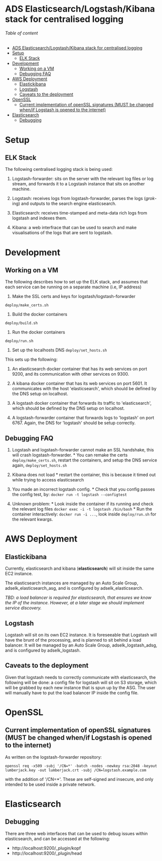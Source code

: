 # ADS Elasticsearch/Logstash/Kibana stack for centralised logging

###### Table of content

- [ADS Elasticsearch/Logstash/Kibana stack for centralised logging](#ads-elasticsearchlogstashkibana-stack-for-centralised-logging)
- [Setup](#setup)
	- [ELK Stack](#elk-stack)
- [Development](#development)
	- [Working on a VM](#working-on-a-vm)
	- [Debugging FAQ](#debugging-faq)
- [AWS Deployment](#aws-deployment)
	- [Elastickibana](#elastickibana)
	- [Logstash](#logstash)
	- [Caveats to the deployment](#caveats-to-the-deployment)
- [OpenSSL](#openssl)
	- [Current implementation of openSSL signatures (MUST  be changed when/if Logstash is opened to the internet)](#current-implementation-of-openssl-signatures-must-be-changed-whenif-logstash-is-opened-to-the-internet)
- [Elasticsearch](#elasticsearch)
	- [Debugging](#debugging)

# Setup

## ELK Stack

The following centralised logging stack is being used:

  1. Logstash-forwarder: sits on the server with the relevant log files or log stream, and forwards it to a Logstash instance that sits on another machine.

  1. Logstash: receives logs from logstash-forwarder, parses the logs (*grok*-ing) and outputs to the search engine elasticsearch.

  1. Elasticsearch: receives time-stamped and meta-data rich logs from logstash and indexes them.

  1. Kibana: a web interfrace that can be used to search and make visualisations of the logs that are sent to logstash.

# Development

## Working on a VM

The following describes how to set up the ELK stack, and assumes that each service can be running on a separate machine (i.e, IP address)

  1. Make the SSL certs and keys for logstash/logstash-forwarder

  `deploy/make_certs.sh`

  1. Build the docker containers

  `deploy/build.sh`

  1. Run the docker containers

  `deploy/run.sh`

  1. Set up the localhosts DNS
  `deploy/set_hosts.sh`

This sets up the following:

  1. An elasticsearch docker container that has its web services on port 9200, and its communication with other services on 9300.

  1. A kibana docker container that has its web services on port 5601. It communicates with the host 'elasticsearch', which should be defined by the DNS setup on localhost.

  1. A logstash docker container that forwards its traffic to 'elasticsearch', which should be defined by the DNS setup on localhost.

  1. A logstash-forwarder container that forwards logs to 'logstash' on port 6767. Again, the DNS for 'logstash' should be setup correctly.

## Debugging FAQ

  1. Logstash and logstash-forwarder cannot make an SSL handshake, this will crash logstash-forwarder.
    * You can remake the certs `deploy/make_certs.sh`, restart the containers, and setup the DNS service again, `deploy/set_hosts.sh`

  1. Kibana does not load
    * restart the container, this is because it timed out while trying to access elasticsearch

  1. You made an incorrect logstash config.
    * Check that you config passes the config test, by: `docker run -t logstash --configtest`

  1. Unknown problem:
    * Look inside the container if its running and check the relevant log files `docker exec -i -t logstash /bin/bash`
    * Run the container interactively: `docker run -i ...`, look inside `deploy/run.sh` for the relevant kwargs.

# AWS Deployment

## Elastickibana

Currently, elasticsearch and kibana (**elasticsearch**) will sit inside the same EC2 instance.

The elasticsearch instances are managed by an Auto Scale Group, adselk_elasticsearch_asg, and is configured by adselk_elasticsearch.

*TBD: a load balancer is required for elasticsearch, that ensures we know the IP of the instance. However, at a later stage we should implement service discovery.*

## Logstash

Logstash will sit on its own EC2 instance. It is foreseeable that Logstash will have the brunt of the processing, and is planned to sit behind a load balancer. It will be managed by an Auto Scale Group, adselk_logstash_adsg, and is configured by adselk_logstash.

## Caveats to the deployment

Given that logstash needs to correctly communicate with elasticsearch, the following will be done: a config file for logstash will sit on S3 storage, which will be grabbed by each new instance that is spun up by the ASG. The user will manually have to put the load balancer IP inside the config file.

# OpenSSL

## Current implementation of openSSL signatures (MUST  be changed when/if Logstash is opened to the internet)

As written on the logstash-forwarder repository:

`openssl req -x509 -subj '/CN=*' -batch -nodes -newkey rsa:2048 -keyout lumberjack.key -out lumberjack.crt -subj /CN=logstash.example.com`

with the addition of '/CN=*'. These are self-signed and insecure, and only intended to be used inside a private network.

# Elasticsearch

## Debugging

There are three web interfaces that can be used to debug issues within elasticsearch, and can be accessed at the following:

  * http://localhost:9200/_plugin/kopf
  * http://localhost:9200/_plugin/head
